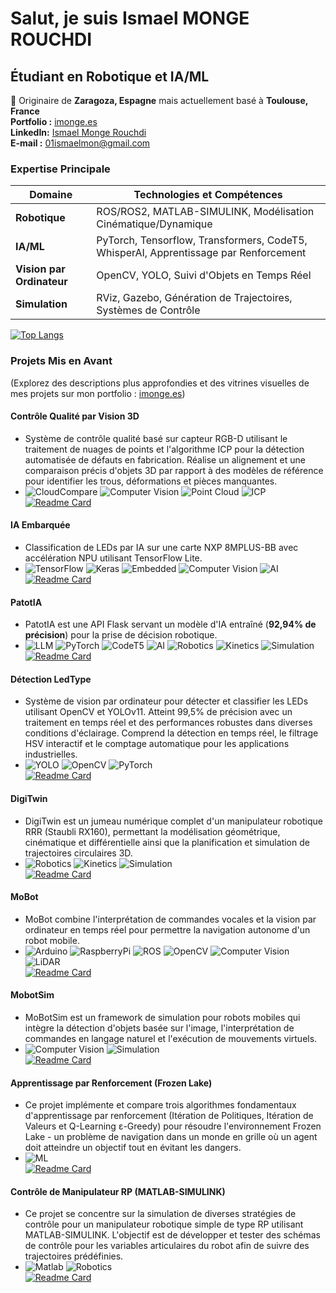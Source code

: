 # Salut, je suis Ismael MONGE ROUCHDI 
## **Étudiant en Robotique et IA/ML**  
📍 Originaire de **Zaragoza, Espagne** mais actuellement basé à **Toulouse, France**  
**Portfolio :** [imonge.es](https://imonge.es)  
**LinkedIn:** [Ismael Monge Rouchdi](https://www.linkedin.com/in/ismael-monge-rouchdi-aba771316/)  
**E-mail :** [01ismaelmon@gmail.com](mailto:tuemail@ejemplo.com)

### **Expertise Principale**  
| **Domaine**       | **Technologies et Compétences**                          |  
|------------------|--------------------------------------------------|  
| **Robotique**     | ROS/ROS2, MATLAB-SIMULINK, Modélisation Cinématique/Dynamique |  
| **IA/ML**        | PyTorch, Tensorflow, Transformers, CodeT5, WhisperAI, Apprentissage par Renforcement       |  
| **Vision par Ordinateur** |OpenCV, YOLO, Suivi d'Objets en Temps Réel       |  
| **Simulation**   | RViz, Gazebo, Génération de Trajectoires, Systèmes de Contrôle   |  

[![Top Langs](https://github-readme-stats.vercel.app/api/top-langs/?username=IsmaTIBU&layout=compact)](https://github.com/IsmaTIBU)  

### **Projets Mis en Avant**  
(Explorez des descriptions plus approfondies et des vitrines visuelles de mes projets sur mon portfolio : [imonge.es](https://imonge.es))  

#### **Contrôle Qualité par Vision 3D**
- Système de contrôle qualité basé sur capteur RGB-D utilisant le traitement de nuages de points et l'algorithme ICP pour la détection automatisée de défauts en fabrication. Réalise un alignement et une comparaison précis d'objets 3D par rapport à des modèles de référence pour identifier les trous, déformations et pièces manquantes.
- ![CloudCompare](https://img.shields.io/badge/CloudCompare-4A90E2?) ![Computer Vision](https://img.shields.io/badge/Computer_Vision-33BBE5?) ![Point Cloud](https://img.shields.io/badge/Point_Cloud-6B4C9A?) ![ICP](https://img.shields.io/badge/ICP-FF6B6B?)  
[![Readme Card](https://github-readme-stats.vercel.app/api/pin/?username=IsmaTIBU&repo=TP_Percep3D)](https://github.com/IsmaTIBU/TP_Percep3D)

#### **IA Embarquée**
- Classification de LEDs par IA sur une carte NXP 8MPLUS-BB avec accélération NPU utilisant TensorFlow Lite.
- ![TensorFlow](https://img.shields.io/badge/TensorFlow-FF6F00?logo=tensorflow&logoColor=white) ![Keras](https://img.shields.io/badge/Keras-FFFFFF?) ![Embedded](https://img.shields.io/badge/Embedded-00599C) ![Computer Vision](https://img.shields.io/badge/Computer_Vision-33BBE5?) ![AI](https://img.shields.io/badge/AI-228B22)  
[![Readme Card](https://github-readme-stats.vercel.app/api/pin/?username=IsmaTIBU&repo=Embedded_AI)](https://github.com/IsmaTIBU/Embedded_AI)

#### **PatotIA**  
- PatotIA est une API Flask servant un modèle d'IA entraîné (**92,94% de précision**) pour la prise de décision robotique.
- ![LLM](https://img.shields.io/badge/LLM-FF1493?logo=Ollama&logoColor=white) ![PyTorch](https://img.shields.io/badge/PyTorch-E61F00?logo=PyTorch&logoColor=white) ![CodeT5](https://img.shields.io/badge/CodeT5-1E90FF?) ![AI](https://img.shields.io/badge/AI-228B22?) ![Robotics](https://img.shields.io/badge/Robotics-22314E?) ![Kinetics](https://img.shields.io/badge/Kinetics-8A2BE2?) ![Simulation](https://img.shields.io/badge/Simulation-2F4F4F?)  
[![Readme Card](https://github-readme-stats.vercel.app/api/pin/?username=IsmaTIBU&repo=PatotIA)](https://github.com/IsmaTIBU/PatotIA)

#### **Détection LedType**
- Système de vision par ordinateur pour détecter et classifier les LEDs utilisant OpenCV et YOLOv11. Atteint 99,5% de précision avec un traitement en temps réel et des performances robustes dans diverses conditions d'éclairage. Comprend la détection en temps réel, le filtrage HSV interactif et le comptage automatique pour les applications industrielles.
- ![YOLO](https://img.shields.io/badge/YOLO-33BBE5?logo=yolo&logoColor=white) ![OpenCV](https://img.shields.io/badge/OpenCV-FF8C00?logo=OpenCV&logoColor=white) ![PyTorch](https://img.shields.io/badge/PyTorch-E61F00?logo=PyTorch&logoColor=white)  
[![Readme Card](https://github-readme-stats.vercel.app/api/pin/?username=IsmaTIBU&repo=LedType_detection&cache_seconds=0)](https://github.com/IsmaTIBU/LedType_detection)

#### **DigiTwin**  
- DigiTwin est un jumeau numérique complet d'un manipulateur robotique RRR (Staubli RX160), permettant la modélisation géométrique, cinématique et différentielle ainsi que la planification et simulation de trajectoires circulaires 3D.  
- ![Robotics](https://img.shields.io/badge/Robotics-22314E?) ![Kinetics](https://img.shields.io/badge/Kinetics-8A2BE2?) ![Simulation](https://img.shields.io/badge/Simulation-2F4F4F?)  
[![Readme Card](https://github-readme-stats.vercel.app/api/pin/?username=IsmaTIBU&repo=DigiTwin)](https://github.com/IsmaTIBU/DigiTwin)  

#### **MoBot**  
- MoBot combine l'interprétation de commandes vocales et la vision par ordinateur en temps réel pour permettre la navigation autonome d'un robot mobile.
- ![Arduino](https://img.shields.io/badge/Arduino-00979c?logo=Arduino&logoColor=white) ![RaspberryPi](https://img.shields.io/badge/RaspberryPi-c7053d?logo=raspberrypi&logoColor=white) ![ROS](https://img.shields.io/badge/ROS-22314E?logo=ros&logoColor=white) ![OpenCV](https://img.shields.io/badge/OpenCV-FF8C00?logo=OpenCV&logoColor=white) ![Computer Vision](https://img.shields.io/badge/Computer_Vision-33BBE5?) ![LiDAR](https://img.shields.io/badge/LiDAR-373737?)  
[![Readme Card](https://github-readme-stats.vercel.app/api/pin/?username=IsmaTIBU&repo=Mobot)](https://github.com/IsmaTIBU/Mobot)

#### **MobotSim**
- MoBotSim est un framework de simulation pour robots mobiles qui intègre la détection d'objets basée sur l'image, l'interprétation de commandes en langage naturel et l'exécution de mouvements virtuels.
- ![Computer Vision](https://img.shields.io/badge/Computer_Vision-33BBE5?) ![Simulation](https://img.shields.io/badge/Simulation-2F4F4F?)  
[![Readme Card](https://github-readme-stats.vercel.app/api/pin/?username=IsmaTIBU&repo=MobotSim&cache_seconds=0)](https://github.com/IsmaTIBU/MobotSim)

#### **Apprentissage par Renforcement (Frozen Lake)** 
- Ce projet implémente et compare trois algorithmes fondamentaux d'apprentissage par renforcement (Itération de Politiques, Itération de Valeurs et Q-Learning ε-Greedy) pour résoudre l'environnement Frozen Lake - un problème de navigation dans un monde en grille où un agent doit atteindre un objectif tout en évitant les dangers.
- ![ML](https://img.shields.io/badge/ML-83E514?)  
[![Readme Card](https://github-readme-stats.vercel.app/api/pin/?username=IsmaTIBU&repo=Reinforcement-Learning&cache_seconds=0)](https://github.com/IsmaTIBU/Reinforcement-Learning)

#### **Contrôle de Manipulateur RP (MATLAB-SIMULINK)**  
- Ce projet se concentre sur la simulation de diverses stratégies de contrôle pour un manipulateur robotique simple de type RP utilisant MATLAB-SIMULINK. L'objectif est de développer et tester des schémas de contrôle pour les variables articulaires du robot afin de suivre des trajectoires prédéfinies.
- ![Matlab](https://img.shields.io/badge/Matlab-FF8800?) ![Robotics](https://img.shields.io/badge/Robotics-22314E?)  
[![Readme Card](https://github-readme-stats.vercel.app/api/pin/?username=IsmaTIBU&repo=Rob_Command&cache_seconds=0)](https://github.com/IsmaTIBU/Rob_Command)

